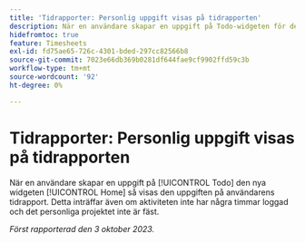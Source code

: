 ```yaml
---
title: 'Tidrapporter: Personlig uppgift visas på tidrapporten'
description: När en användare skapar en uppgift på Todo-widgeten för den nya hemupplevelsen visas den uppgiften på användarens tidrapport. Detta inträffar även om aktiviteten inte har några timmar loggad och det personliga projektet inte är fäst.
hidefromtoc: true
feature: Timesheets
exl-id: fd75ae65-726c-4301-bded-297cc82566b8
source-git-commit: 7023e66db369b0281df644fae9cf9902ffd59c3b
workflow-type: tm+mt
source-wordcount: '92'
ht-degree: 0%

---
```


# Tidrapporter: Personlig uppgift visas på tidrapporten

När en användare skapar en uppgift på [!UICONTROL Todo] den nya widgeten [!UICONTROL Home] så visas den uppgiften på användarens tidrapport. Detta inträffar även om aktiviteten inte har några timmar loggad och det personliga projektet inte är fäst.

_Först rapporterad den 3 oktober 2023._

